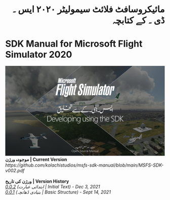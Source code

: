<div align="right"><h1>مائیکروسافٹ فلائٹ سیمولیٹر ٢٠٢٠ ایس ۔ ڈی ۔ کے کتابچہ</h1></div> 
<h1>SDK Manual for Microsoft Flight Simulator 2020</h1>
<img src="https://github.com/kolachistudios/msfs-sdk-manual/blob/main/Manual-Cover.png" />
<strong>موجودہ ورژن | Current Version</strong>
<br />
<i>https://github.com/kolachistudios/msfs-sdk-manual/blob/main/MSFS-SDK-v002.pdf</i>
<br /><br />
<strong>ورژن کی تاریخ | Version History</strong>
<br />
<i><a href="https://github.com/kolachistudios/msfs-sdk-manual/blob/main/MSFS-SDK-v002.pdf">0.0.2</a> (ابتدائی عبارت | Initial Text) - Dec 3, 2021</i><br />
<i><a href="https://github.com/kolachistudios/msfs-sdk-manual/blob/main/MSFS-SDK-v011.pdf">0.0.1</a> (بنیادی ڈھانچہ | Basic Structure) - Sept 14, 2021</i>
